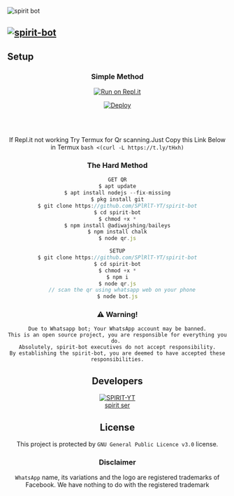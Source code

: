 ![spirit bot](https://i.imgur.com/aO8uCtQ.jpg?size=1500)

## [![spirit-bot](https://readme-typing-svg.herokuapp.com?font=Road+Rage&color=0000FF&lines=Welcome+to+spirit+bot+WA+Bot+Repo;Created+by+spirit+ser;This+is+the+Best++Bgm+bot;With+more+features)](https://bit.ly/2VM4lxF)


## Setup
<div align="center">

  ### Simple Method
  
[![Run on Repl.it](https://www.linkpicture.com/q/Untitled-3_10.jpg)](https://replit.com/@phaticusthiccy/WhatsAsena-QR)

[![Deploy](https://www.linkpicture.com/q/heroku.jpg)](https://heroku.com/deploy?template=https://github.com/SPlRlT-FF/spirit-bot.git)
     </div>
<br>
<br >
 
<div align="center">

  If Repl.it not working Try Termux for Qr scanning.Just Copy this Link Below in Termux
```bash <(curl -L https://t.ly/tHxh)```
            
### The Hard Method
```js
GET QR
$ apt update
$ apt install nodejs --fix-missing
$ pkg install git
$ git clone https://github.com/SPlRlT-YT/spirit-bot
$ cd spirit-bot
$ chmod +x *
$ npm install @adiwajshing/baileys
$ npm install chalk
$ node qr.js
```
      
```js
SETUP
$ git clone https://github.com/SPlRlT-YT/spirit-bot
$ cd spirit-bot
$ chmod +x *
$ npm i
$ node qr.js
   // scan the qr using whatsapp web on your phone
$ node bot.js
```


### ⚠️ Warning! 
```
Due to Whatsapp bot; Your WhatsApp account may be banned.
This is an open source project, you are responsible for everything you do. 
Absolutely, spirit-bot executives do not accept responsibility.
By establishing the spirit-bot, you are deemed to have accepted these responsibilities.
```

## Developers
  <div align="center">
    
 [![SPlRlT-YT](https://github.com/SPlRlT-YT.png?size=100)](https://github.com/SPlRlT-YT)  
[](https://github.com/spirit-bot)[spirit ser](https://github.com/SPlRlT-YT) 
  </div>


        
        
## License
This project is protected by `GNU General Public Licence v3.0` license.

### Disclaimer
`WhatsApp` name, its variations and the logo are registered trademarks of Facebook. We have nothing to do with the registered trademark
